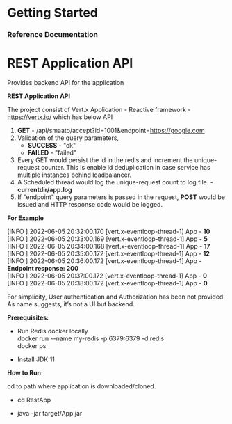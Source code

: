 # Getting Started

### Reference Documentation
# REST Application API
Provides backend API for the application

**REST Application API**

The project consist of Vert.x Application - Reactive framework -https://vertx.io/ which has below API 
1. **GET** - /api/smaato/accept?id=1001&endpoint=https://google.com
2. Validation of the query parameters,
    - **SUCCESS** - "ok"
    - **FAILED** - "failed"
3. Every GET would persist the id in the redis and increment the unique-request counter. 
   This is enable id deduplication in case service has multiple instances  behind loadbalancer.  
4. A Scheduled thread would log the unique-request count to log file. - **currentdir/app.log**
5. If "endpoint" query parameters is passed in the request, **POST** would be issued and HTTP response code would be logged.

**For Example**

[INFO ] 2022-06-05 20:32:00.170 [vert.x-eventloop-thread-1] App - **10** \
[INFO ] 2022-06-05 20:33:00.169 [vert.x-eventloop-thread-1] App - **5** \
[INFO ] 2022-06-05 20:34:00.168 [vert.x-eventloop-thread-1] App - **17** \
[INFO ] 2022-06-05 20:35:00.172 [vert.x-eventloop-thread-1] App - **12** \
[INFO ] 2022-06-05 20:36:00.172 [vert.x-eventloop-thread-1] App - **Endpoint response: 200** \
[INFO ] 2022-06-05 20:37:00.172 [vert.x-eventloop-thread-1] App - **0** \
[INFO ] 2022-06-05 20:38:00.172 [vert.x-eventloop-thread-1] App - **0** 

For simplicity, User authentication and Authorization has been not
provided. As name suggests, it’s not a UI but backend.


**Prerequisites:**
-   Run Redis docker locally \
    docker run --name my-redis -p 6379:6379 -d redis \
    docker ps
    
-   Install JDK 11


**How to Run:**

cd to path where application is downloaded/cloned.

-   cd RestApp

-   java -jar target/App.jar

